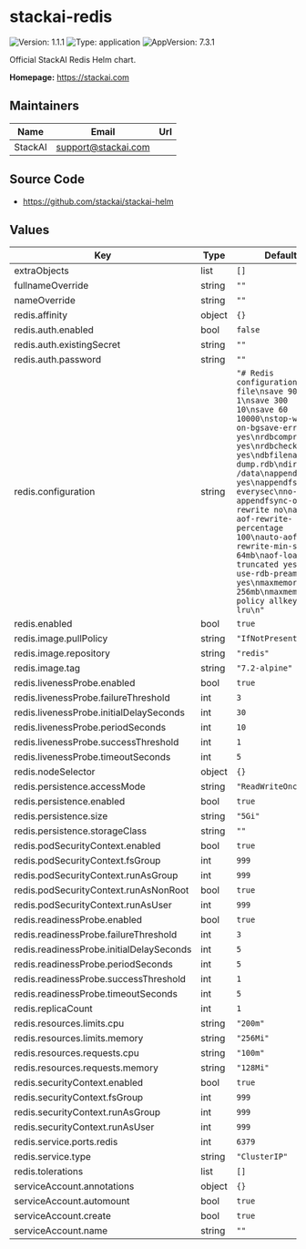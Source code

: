 # stackai-redis

![Version: 1.1.1](https://img.shields.io/badge/Version-1.1.1-informational?style=flat-square) ![Type: application](https://img.shields.io/badge/Type-application-informational?style=flat-square) ![AppVersion: 7.3.1](https://img.shields.io/badge/AppVersion-7.3.1-informational?style=flat-square)

Official StackAI Redis Helm chart.

**Homepage:** <https://stackai.com>

## Maintainers

| Name | Email | Url |
| ---- | ------ | --- |
| StackAI | <support@stackai.com> |  |

## Source Code

* <https://github.com/stackai/stackai-helm>

## Values

| Key | Type | Default | Description |
|-----|------|---------|-------------|
| extraObjects | list | `[]` |  |
| fullnameOverride | string | `""` |  |
| nameOverride | string | `""` |  |
| redis.affinity | object | `{}` |  |
| redis.auth.enabled | bool | `false` |  |
| redis.auth.existingSecret | string | `""` |  |
| redis.auth.password | string | `""` |  |
| redis.configuration | string | `"# Redis configuration file\nsave 900 1\nsave 300 10\nsave 60 10000\nstop-writes-on-bgsave-error yes\nrdbcompression yes\nrdbchecksum yes\ndbfilename dump.rdb\ndir /data\nappendonly yes\nappendfsync everysec\nno-appendfsync-on-rewrite no\nauto-aof-rewrite-percentage 100\nauto-aof-rewrite-min-size 64mb\naof-load-truncated yes\naof-use-rdb-preamble yes\nmaxmemory 256mb\nmaxmemory-policy allkeys-lru\n"` |  |
| redis.enabled | bool | `true` |  |
| redis.image.pullPolicy | string | `"IfNotPresent"` |  |
| redis.image.repository | string | `"redis"` |  |
| redis.image.tag | string | `"7.2-alpine"` |  |
| redis.livenessProbe.enabled | bool | `true` |  |
| redis.livenessProbe.failureThreshold | int | `3` |  |
| redis.livenessProbe.initialDelaySeconds | int | `30` |  |
| redis.livenessProbe.periodSeconds | int | `10` |  |
| redis.livenessProbe.successThreshold | int | `1` |  |
| redis.livenessProbe.timeoutSeconds | int | `5` |  |
| redis.nodeSelector | object | `{}` |  |
| redis.persistence.accessMode | string | `"ReadWriteOnce"` |  |
| redis.persistence.enabled | bool | `true` |  |
| redis.persistence.size | string | `"5Gi"` |  |
| redis.persistence.storageClass | string | `""` |  |
| redis.podSecurityContext.enabled | bool | `true` |  |
| redis.podSecurityContext.fsGroup | int | `999` |  |
| redis.podSecurityContext.runAsGroup | int | `999` |  |
| redis.podSecurityContext.runAsNonRoot | bool | `true` |  |
| redis.podSecurityContext.runAsUser | int | `999` |  |
| redis.readinessProbe.enabled | bool | `true` |  |
| redis.readinessProbe.failureThreshold | int | `3` |  |
| redis.readinessProbe.initialDelaySeconds | int | `5` |  |
| redis.readinessProbe.periodSeconds | int | `5` |  |
| redis.readinessProbe.successThreshold | int | `1` |  |
| redis.readinessProbe.timeoutSeconds | int | `5` |  |
| redis.replicaCount | int | `1` |  |
| redis.resources.limits.cpu | string | `"200m"` |  |
| redis.resources.limits.memory | string | `"256Mi"` |  |
| redis.resources.requests.cpu | string | `"100m"` |  |
| redis.resources.requests.memory | string | `"128Mi"` |  |
| redis.securityContext.enabled | bool | `true` |  |
| redis.securityContext.fsGroup | int | `999` |  |
| redis.securityContext.runAsGroup | int | `999` |  |
| redis.securityContext.runAsUser | int | `999` |  |
| redis.service.ports.redis | int | `6379` |  |
| redis.service.type | string | `"ClusterIP"` |  |
| redis.tolerations | list | `[]` |  |
| serviceAccount.annotations | object | `{}` |  |
| serviceAccount.automount | bool | `true` |  |
| serviceAccount.create | bool | `true` |  |
| serviceAccount.name | string | `""` |  |
